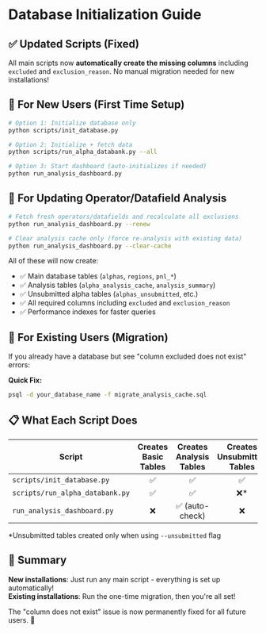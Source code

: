 # Database Initialization Guide

## ✅ **Updated Scripts (Fixed)**

All main scripts now **automatically create the missing columns** including `excluded` and `exclusion_reason`. No manual migration needed for new installations!

## 🚀 **For New Users (First Time Setup)**

```bash
# Option 1: Initialize database only
python scripts/init_database.py

# Option 2: Initialize + fetch data
python scripts/run_alpha_databank.py --all

# Option 3: Start dashboard (auto-initializes if needed)
python run_analysis_dashboard.py
```

## 🔄 **For Updating Operator/Datafield Analysis**

```bash
# Fetch fresh operators/datafields and recalculate all exclusions
python run_analysis_dashboard.py --renew

# Clear analysis cache only (force re-analysis with existing data)
python run_analysis_dashboard.py --clear-cache
```

All of these will now create:
- ✅ Main database tables (`alphas`, `regions`, `pnl_*`)
- ✅ Analysis tables (`alpha_analysis_cache`, `analysis_summary`) 
- ✅ Unsubmitted alpha tables (`alphas_unsubmitted`, etc.)
- ✅ All required columns including `excluded` and `exclusion_reason`
- ✅ Performance indexes for faster queries

## 🔄 **For Existing Users (Migration)**

If you already have a database but see "column excluded does not exist" errors:

**Quick Fix:**
```bash
psql -d your_database_name -f migrate_analysis_cache.sql
```


## 📋 **What Each Script Does**

| Script | Creates Basic Tables | Creates Analysis Tables | Creates Unsubmitted Tables |
|--------|:-------------------:|:----------------------:|:--------------------------:|
| `scripts/init_database.py` | ✅ | ✅ | ✅ |
| `scripts/run_alpha_databank.py` | ✅ | ✅ | ❌* |
| `run_analysis_dashboard.py` | ❌ | ✅ (auto-check) | ❌ |

*Unsubmitted tables created only when using `--unsubmitted` flag

## 🎯 **Summary**

**New installations**: Just run any main script - everything is set up automatically!  
**Existing installations**: Run the one-time migration, then you're all set!

The "column does not exist" issue is now permanently fixed for all future users. 🎉